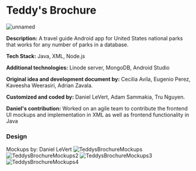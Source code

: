 # Teddy's Brochure

![unnamed](https://user-images.githubusercontent.com/47677702/133868039-52c31e04-8a36-41d8-acee-cef6c494ed50.png)

**Description:**
A travel guide Android app for United States national parks that works for any number of parks in a database.

**Tech Stack:** 
Java, XML, Node.js

**Additional technologies:**
Linode server, MongoDB, Android Studio

**Original idea and development document by:** 
Cecilia Avila, Eugenio Perez, Kaveesha Weerasiri, Adrian Zavala.

**Customized and coded by:** 
Daniel LeVert, Adam Sammakia, Tru Nguyen.

**Daniel's contribution:**
Worked on an agile team to contribute the frontend UI mockups and implementation in XML as well as frontend functionality in Java

### Design
Mockups by: Daniel LeVert
![TeddysBrochureMockups](https://user-images.githubusercontent.com/47677702/132285364-08ba324f-054e-423a-8726-27ba8b48c4bc.png)
![TeddysBrochureMockups2](https://user-images.githubusercontent.com/47677702/132285367-5168a95a-7425-44a7-b3a0-b87d7f70f5f6.png)
![TeddysBrochureMockups3](https://user-images.githubusercontent.com/47677702/132285371-9e0d56e7-984d-4a42-a909-a4eb4cff278a.png)
![TeddysBrochureMockups4](https://user-images.githubusercontent.com/47677702/132285375-c55a0632-0c84-4ec0-9805-e8acac595e8e.png)

